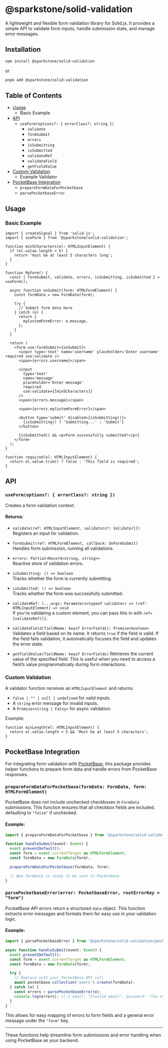 # @sparkstone/solid-validation

A lightweight and flexible form validation library for Solid.js. It provides a simple API to validate form inputs, handle submission state, and manage error messages.

## Installation

```sh
npm install @sparkstone/solid-validation
```

or

```sh
pnpm add @sparkstone/solid-validation
```

## Table of Contents

- [Usage](#usage)
  - Basic Example
- [API](#api)
  - `useForm(options?: { errorClass?: string })`
    - `validate`
    - `formSubmit`
    - `errors`
    - `isSubmitting`
    - `isSubmitted`
    - `validateRef`
    - `validateField`
    - `getFieldValue`
- [Custom Validation](#custom-validation)
  - Example Validator
- [PocketBase Integration](#pocketbase-integration)
  - `prepareFormDataForPocketbase`
  - `parsePocketbaseError`

## Usage

### Basic Example

```tsx
import { createSignal } from 'solid-js';
import { useForm } from '@sparkstone/solid-validation';

function min5Characters(el: HTMLInputElement) {
  if (el.value.length < 5) {
    return 'must be at least 5 characters long';
  }
}

function MyForm() {
  const { formSubmit, validate, errors, isSubmitting, isSubmitted } = useForm();

  async function onSubmit(form: HTMLFormElement) {
    const formData = new FormData(form);

    try {
      // Submit form data here
    } catch (e) {
      return {
        myCustomFormError: e.message,
      };
    }
  }

  return (
    <form use:formSubmit={onSubmit}>
      <input type='text' name='username' placeholder='Enter username' required use:validate />
      <span>{errors.username}</span>

      <input
        type='text'
        name='message'
        placeholder='Enter message'
        required
        use:validate={[min5Characters]}
      />
      <span>{errors.message}</span>

      <span>{errors.myCustomFormError}</span>

      <button type='submit' disabled={isSubmitting()}>
        {isSubmitting() ? 'Submitting...' : 'Submit'}
      </button>

      {isSubmitted() && <p>Form successfully submitted!</p>}
    </form>
  );
}

function required(el: HTMLInputElement) {
  return el.value.trim() ? false : 'This field is required';
}
```

## API

### `useForm(options?: { errorClass?: string })`

Creates a form validation context.

#### Returns:

- `validate(ref: HTMLInputElement, validators?: Validator[])`  
  Registers an input for validation.

- `formSubmit(ref: HTMLFormElement, callback: OnFormSubmit)`  
  Handles form submission, running all validations.

- `errors: Partial<Record<string, string>>`  
  Reactive store of validation errors.

- `isSubmitting: () => boolean`  
  Tracks whether the form is currently submitting.

- `isSubmitted: () => boolean`  
  Tracks whether the form was successfully submitted.

- `validateRef: (...args: Parameters<typeof validate>) => (ref: HTMLInputElement) => void`  
  If you're validating a custom element, you can pass this in with `ref={validateRef()}`.

- `validateField(fieldName: keyof ErrorFields): Promise<boolean>`
  Validates a field based on its name. It returns `true` if the field is valid. If the field fails validation, it automatically focuses the field and updates the error state.

- `getFieldValue(fieldName: keyof ErrorFields)`
  Retrieves the current value of the specified field. This is useful when you need to access a field’s value programmatically during form interactions.

### Custom Validation

A validator function receives an `HTMLInputElement` and returns:

- `false | "" | null | undefined` for valid inputs.
- A `string` error message for invalid inputs.
- A `Promise<string | Falsy>` for async validation.

Example:

```tsx
function minLength(el: HTMLInputElement) {
  return el.value.length < 5 && 'Must be at least 5 characters';
}
```

## PocketBase Integration

For integrating form validation with [PocketBase](https://pocketbase.io/), this package provides helper functions to prepare form data and handle errors from PocketBase responses.

### `prepareFormDataForPocketbase(formData: FormData, form: HTMLFormElement)`

PocketBase does not include unchecked checkboxes in `FormData` submissions. This function ensures that all checkbox fields are included, defaulting to `"false"` if unchecked.

#### Example:

```ts
import { prepareFormDataForPocketbase } from '@sparkstone/solid-validation/pocketbase';

function handleSubmit(event: Event) {
  event.preventDefault();
  const form = event.currentTarget as HTMLFormElement;
  const formData = new FormData(form);

  prepareFormDataForPocketbase(formData, form);

  // Now formData is ready to be sent to PocketBase
}
```

### `parsePocketbaseError(error: PocketbaseError, rootErrorKey = "form")`

PocketBase API errors return a structured `data` object. This function extracts error messages and formats them for easy use in your validation logic.

#### Example:

```ts
import { parsePocketbaseError } from '@sparkstone/solid-validation/pocketbase';

async function handleSubmit(event: Event) {
  event.preventDefault();
  const form = event.currentTarget as HTMLFormElement;
  const formData = new FormData(form);

  try {
    // Replace with your PocketBase API call
    await pocketbase.collection('users').create(formData);
  } catch (e) {
    const errors = parsePocketbaseError(e);
    console.log(errors); // { email: "Invalid email", password: "Too short", form: "Something went wrong" }
  }
}
```

This allows for easy mapping of errors to form fields and a general error message under the `"form"` key.

---

These functions help streamline form submissions and error handling when using PocketBase as your backend.
